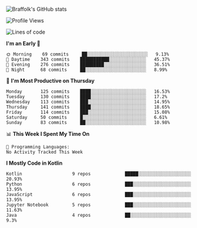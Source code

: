 ![Braffolk's GitHub stats](https://github-readme-stats.vercel.app/api?username=braffolk&count_private=true&show_icons=true&theme=cobalt)


<!--START_SECTION:waka-->
![Profile Views](http://img.shields.io/badge/Profile%20Views-0-blue)

![Lines of code](https://img.shields.io/badge/From%20Hello%20World%20I%27ve%20Written-197%20Thousand%20lines%20of%20code-blue)

**I'm an Early 🐤** 

```text
🌞 Morning    69 commits     ██░░░░░░░░░░░░░░░░░░░░░░░   9.13% 
🌆 Daytime    343 commits    ███████████░░░░░░░░░░░░░░   45.37% 
🌃 Evening    276 commits    █████████░░░░░░░░░░░░░░░░   36.51% 
🌙 Night      68 commits     ██░░░░░░░░░░░░░░░░░░░░░░░   8.99%

```
📅 **I'm Most Productive on Thursday** 

```text
Monday       125 commits    ████░░░░░░░░░░░░░░░░░░░░░   16.53% 
Tuesday      130 commits    ████░░░░░░░░░░░░░░░░░░░░░   17.2% 
Wednesday    113 commits    ███░░░░░░░░░░░░░░░░░░░░░░   14.95% 
Thursday     141 commits    ████░░░░░░░░░░░░░░░░░░░░░   18.65% 
Friday       114 commits    ███░░░░░░░░░░░░░░░░░░░░░░   15.08% 
Saturday     50 commits     █░░░░░░░░░░░░░░░░░░░░░░░░   6.61% 
Sunday       83 commits     ██░░░░░░░░░░░░░░░░░░░░░░░   10.98%

```


📊 **This Week I Spent My Time On** 

```text
💬 Programming Languages: 
No Activity Tracked This Week

```

**I Mostly Code in Kotlin** 

```text
Kotlin                   9 repos             █████░░░░░░░░░░░░░░░░░░░░   20.93% 
Python                   6 repos             ███░░░░░░░░░░░░░░░░░░░░░░   13.95% 
JavaScript               6 repos             ███░░░░░░░░░░░░░░░░░░░░░░   13.95% 
Jupyter Notebook         5 repos             ███░░░░░░░░░░░░░░░░░░░░░░   11.63% 
Java                     4 repos             ██░░░░░░░░░░░░░░░░░░░░░░░   9.3%

```



<!--END_SECTION:waka-->


